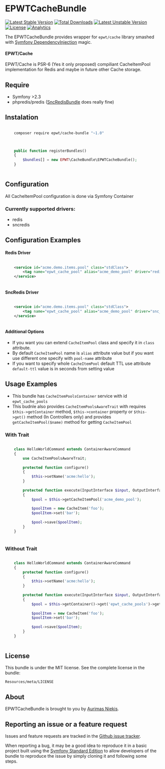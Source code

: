 EPWTCacheBundle
===============
[![Latest Stable Version](https://poser.pugx.org/epwt/cache-bundle/v/stable)](https://packagist.org/packages/epwt/cache-bundle) [![Total Downloads](https://poser.pugx.org/epwt/cache-bundle/downloads)](https://packagist.org/packages/epwt/cache-bundle) [![Latest Unstable Version](https://poser.pugx.org/epwt/cache-bundle/v/unstable)](https://packagist.org/packages/epwt/cache-bundle) [![License](https://poser.pugx.org/epwt/cache-bundle/license)](https://packagist.org/packages/epwt/cache-bundle)
[![Analytics](https://ga-beacon.appspot.com/UA-62340336-1/gcds/epwt-cache)](https://github.com/igrigorik/ga-beacon) 


The EPWTCacheBundle provides wrapper for `epwt/cache` library smashed with [Symfony DependencyInjection](https://github.com/symfony/DependencyInjection) magic.

#### EPWT/Cache

EPWT/Cache is PSR-6 (Yes it only proposed) compiliant CacheItemPool implementation for Redis and maybe in future other Cache storage.

## Require

 * Symfony >2.3
 * phpredis/predis ([SncRedisBundle](https://github.com/snc/SncRedisBundle) does really fine)
 
## Instalation

```bash

	composer require epwt/cache-bundle "~1.0"
	
``` 

```php

	public function registerBundles()
	{
		$bundles[] = new EPWT\CacheBundle\EPWTCacheBundle();
	}
	
```
 
## Configuration

All CacheItemPool configuration is done via Symfony Container

### Currently supported drivers:

 * redis
 * sncredis
 
## Configuration Examples

#### Redis Driver

```xml

	<service id="acme.demo.items.pool" class="stdClass">
	    <tag name="epwt_cache_pool" alias="acme_demo_pool" driver="redis" redis-id="acme.demo.redis"/>
	</service>
	
```

#### SncRedis Driver

```xml

	<service id="acme.demo.items.pool" class="stdClass">
	    <tag name="epwt_cache_pool" alias="acme_demo_pool" driver="snc_redis" sncredis-client="default"/>
	</service>
	
```

#### Additional Options

* If you want you can extend `CacheItemPool` class and specify it in `class` attribute.
* By default `CacheItemPool` name is `alias` attribute value but if you want use different one specify with `pool-name` attribute
* If you want to specify whole `CacheItemPool` default TTL use attribute `default-ttl` value is in seconds from setting value


## Usage Examples

* This bundle has `CacheItemPoolsContainer` service with id `epwt_cache_pools`
* This budnle also provides `CacheItemPoolsAwareTrait` with requires `$this->getContainer` method, `$this->container` property or `$this->get()` method (In Controllers only) and provides `getCacheItemPool($name)` method for getting `CacheItemPool`

### With Trait

```php

	class HelloWorldCommand extends ContainerAwareCommand
	{
	    use CacheItemPoolsAwareTrait;
	
	    protected function configure()
	    {
	        $this->setName('acme:hello');
	    }
	
	    protected function execute(InputInterface $input, OutputInterface $output)
	    {
	        $pool = $this->getCacheItemPool('acme_demo_pool');
	
	        $poolItem = new CacheItem('foo');
	        $poolItem->set('bar');
	
	        $pool->save($poolItem);
	    }
	}
	
```

### Without Trait

```php

	class HelloWorldCommand extends ContainerAwareCommand
	{
	    protected function configure()
	    {
	        $this->setName('acme:hello');
	    }
	
	    protected function execute(InputInterface $input, OutputInterface $output)
	    {
	        $pool = $this->getContainer()->get('epwt_cache_pools')->get('acme_demo_pool');
	
	        $poolItem = new CacheItem('foo');
	        $poolItem->set('bar');
	
	        $pool->save($poolItem);
	    }
	}
	
```

License
-------

This bundle is under the MIT license. See the complete license in the bundle:

    Resources/meta/LICENSE

About
-----

EPWTCacheBundle is brought to you by [Aurimas Niekis](https://github.com/gcds).

Reporting an issue or a feature request
---------------------------------------

Issues and feature requests are tracked in the [Github issue tracker](https://github.com/gcds/epwt-cache-bundle/issues).

When reporting a bug, it may be a good idea to reproduce it in a basic project
built using the [Symfony Standard Edition](https://github.com/symfony/symfony-standard)
to allow developers of the bundle to reproduce the issue by simply cloning it
and following some steps.
